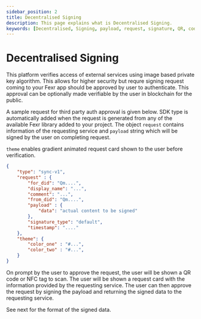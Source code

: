 ```yaml
---
sidebar_position: 2
title: Decentralised Signing
description: This page explains what is Decentralised Signing.
keywords: [Decentralised, Signing, payload, request, signature, QR, code, NFC, service, Fexr, app, web3]
---
```


# Decentralised Signing

This platform verifies access of external services using image based private key algorithm. This allows for higher security but requre signing request coming to your Fexr app should be approved by user to authenticate. This approval can be optionally made verifiable by the user in blockchain for the public.

A sample request for third party auth approval is given below. SDK type is automatically added when the request is generated from any of the available Fexr library added to your project. The object `request` contains information of the requesting service and `payload` string which will be signed by the user on completing request.

`theme` enables gradient animated request card shown to the user before verification.


```json title="Format for signing request data (QR, NFC)"
{
    "type": "sync-v1",
    "request" : {
        "for_did": "Qm....",
        "display_name": "...",
        "comment": "...",
        "from_did": "Qm....",
        "payload" : {
            "data": "actual content to be signed"
        },
        "signature_type": "default",
        "timestamp": "...."
    },
    "theme": {
        "color_one" : "#...",
        "color_two" : "#...",
    }
}
```

On prompt by the user to approve the request, the user will be shown a QR code or NFC tag to scan. The user will be shown a request card with the information provided by the requesting service. The user can then approve the request by signing the payload and returning the signed data to the requesting service.

See next for the format of the signed data.